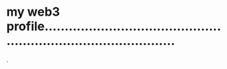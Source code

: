 # my web3 profile......................................................................................
.
